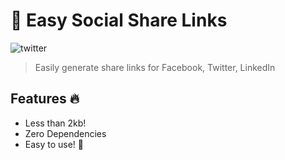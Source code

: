 # 🚀 Easy Social Share Links

![twitter](https://img.shields.io/twitter/follow/alexginns.svg?style=social)

> Easily generate share links for Facebook, Twitter, LinkedIn

## Features 🔥

- Less than 2kb!
- Zero Dependencies
- Easy to use! 💪

